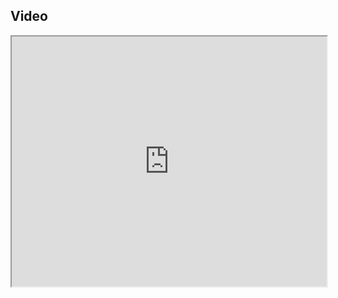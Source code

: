 ## Video

<iframe src="https://www.youtube.com/embed/IXZ6kr4VHQw?start=206&end=224" width="100%" height="400"></iframe>
